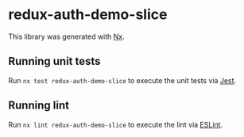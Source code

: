 # redux-auth-demo-slice

This library was generated with [Nx](https://nx.dev).

## Running unit tests

Run `nx test redux-auth-demo-slice` to execute the unit tests via [Jest](https://jestjs.io).

## Running lint

Run `nx lint redux-auth-demo-slice` to execute the lint via [ESLint](https://eslint.org/).
